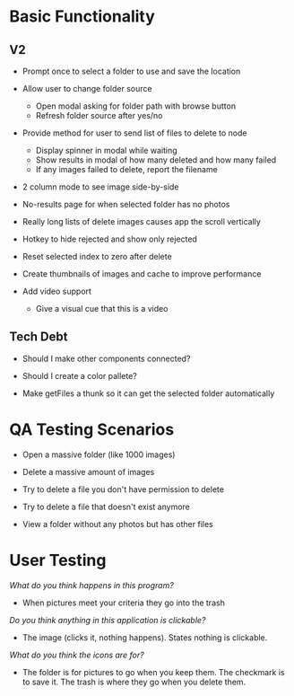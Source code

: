 # Basic Functionality

## V2

* Prompt once to select a folder to use and save the location

* Allow user to change folder source
    * Open modal asking for folder path with browse button
    * Refresh folder source after yes/no

* Provide method for user to send list of files to delete to node
    * Display spinner in modal while waiting
    * Show results in modal of how many deleted and how many failed
    * If any images failed to delete, report the filename

* 2 column mode to see image side-by-side

* No-results page for when selected folder has no photos

* Really long lists of delete images causes app the scroll vertically

* Hotkey to hide rejected and show only rejected

* Reset selected index to zero after delete

* Create thumbnails of images and cache to improve performance

* Add video support
    * Give a visual cue that this is a video


## Tech Debt

* Should I make other components connected?

* Should I create a color pallete?

* Make getFiles a thunk so it can get the selected folder automatically


# QA Testing Scenarios

* Open a massive folder (like 1000 images)

* Delete a massive amount of images

* Try to delete a file you don't have permission to delete

* Try to delete a file that doesn't exist anymore

* View a folder without any photos but has other files


# User Testing

_What do you think happens in this program?_  
* When pictures meet your criteria they go into the trash

_Do you think anything in this application is clickable?_
* The image (clicks it, nothing happens). States nothing is clickable.

_What do you think the icons are for?_
* The folder is for pictures to go when you keep them. The checkmark is to save it. The trash is where they go when you delete them.
